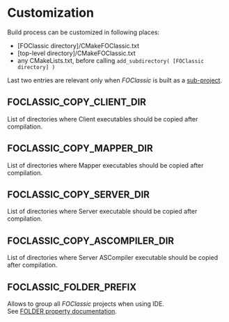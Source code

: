 # Customization

Build process can be customized in following places:
- [FOClassic directory]/CMakeFOClassic.txt
- [top-level directory]/CMakeFOClassic.txt
- any CMakeLists.txt, before calling `add_subdirectory( [FOClassic directory] )`

Last two entries are relevant only when _FOClassic_ is built as a [sub-project](https://cmake.org/cmake/help/latest/command/add_subdirectory.html).

## FOCLASSIC_COPY_CLIENT_DIR
List of directories where Client executables should be copied after compilation.

## FOCLASSIC_COPY_MAPPER_DIR
List of directories where Mapper executables should be copied after compilation.

## FOCLASSIC_COPY_SERVER_DIR
List of directories where Server executable should be copied after compilation.

## FOCLASSIC_COPY_ASCOMPILER_DIR
List of directories where Server ASCompiler executable should be copied after compilation.

## FOCLASSIC_FOLDER_PREFIX
Allows to group all _FOClassic_ projects when using IDE.  
See [FOLDER property documentation](https://cmake.org/cmake/help/v3.12/prop_tgt/FOLDER.html).
